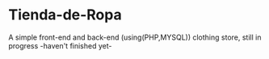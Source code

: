 # Tienda-de-Ropa
A simple front-end and back-end (using(PHP,MYSQL)) clothing store, still in progress -haven't finished yet-
